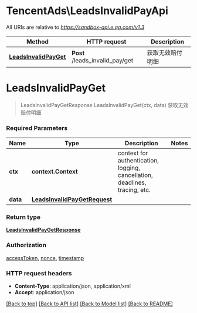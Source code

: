# TencentAds\LeadsInvalidPayApi

All URIs are relative to *https://sandbox-api.e.qq.com/v1.3*

Method | HTTP request | Description
------------- | ------------- | -------------
[**LeadsInvalidPayGet**](LeadsInvalidPayApi.md#LeadsInvalidPayGet) | **Post** /leads_invalid_pay/get | 获取无效赔付明细


# **LeadsInvalidPayGet**
> LeadsInvalidPayGetResponse LeadsInvalidPayGet(ctx, data)
获取无效赔付明细

### Required Parameters

Name | Type | Description  | Notes
------------- | ------------- | ------------- | -------------
 **ctx** | **context.Context** | context for authentication, logging, cancellation, deadlines, tracing, etc.
  **data** | [**LeadsInvalidPayGetRequest**](LeadsInvalidPayGetRequest.md)|  | 

### Return type

[**LeadsInvalidPayGetResponse**](LeadsInvalidPayGetResponse.md)

### Authorization

[accessToken](../README.md#accessToken), [nonce](../README.md#nonce), [timestamp](../README.md#timestamp)

### HTTP request headers

 - **Content-Type**: application/json, application/xml
 - **Accept**: application/json

[[Back to top]](#) [[Back to API list]](../README.md#documentation-for-api-endpoints) [[Back to Model list]](../README.md#documentation-for-models) [[Back to README]](../README.md)

